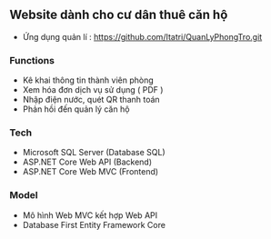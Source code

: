 ## Website dành cho cư dân thuê căn hộ 
 
- Ứng dụng quản lí : https://github.com/Itatri/QuanLyPhongTro.git

### Functions
- Kê khai thông tin thành viên phòng
- Xem hóa đơn dịch vụ sử dụng ( PDF )
- Nhập điện nước, quét QR thanh toán
- Phản hồi đến quản lý căn hộ 


### Tech

- Microsoft SQL Server (Database SQL)
- ASP.NET Core Web API (Backend)
- ASP.NET Core Web MVC (Frontend)

### Model 
- Mô hình Web MVC kết hợp Web API
- Database First Entity Framework Core



